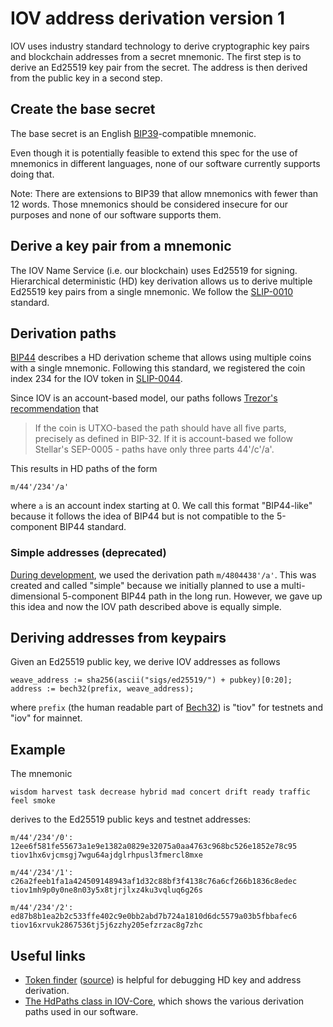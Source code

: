 # IOV address derivation version 1

IOV uses industry standard technology to derive cryptographic key pairs and
blockchain addresses from a secret mnemonic. The first step is to derive an
Ed25519 key pair from the secret. The address is then derived from the public
key in a second step.

## Create the base secret

The base secret is an English
[BIP39](https://github.com/bitcoin/bips/blob/master/bip-0039.mediawiki)-compatible
mnemonic.

Even though it is potentially feasible to extend this spec for the use of
mnemonics in different languages, none of our software currently supports doing
that.

Note: There are extensions to BIP39 that allow mnemonics with fewer than 12
words. Those mnemonics should be considered insecure for our purposes and none
of our software supports them.

## Derive a key pair from a mnemonic

The IOV Name Service (i.e. our blockchain) uses Ed25519 for signing.
Hierarchical deterministic (HD) key derivation allows us to derive multiple
Ed25519 key pairs from a single mnemonic. We follow the
[SLIP-0010](https://github.com/satoshilabs/slips/blob/master/slip-0010.md)
standard.

## Derivation paths

[BIP44](https://github.com/bitcoin/bips/blob/master/bip-0044.mediawiki)
describes a HD derivation scheme that allows using multiple coins with a single
mnemonic. Following this standard, we registered the coin index 234 for the IOV
token in
[SLIP-0044](https://github.com/satoshilabs/slips/blob/master/slip-0044.md).

Since IOV is an account-based model, our paths follows
[Trezor's recommendation](https://github.com/trezor/trezor-firmware/tree/master/core/docs/coins)
that

> If the coin is UTXO-based the path should have all five parts, precisely as
> defined in BIP-32. If it is account-based we follow Stellar's SEP-0005 - paths
> have only three parts 44'/c'/a'.

This results in HD paths of the form

```
m/44'/234'/a'
```

where `a` is an account index starting at 0. We call this format "BIP44-like"
because it follows the idea of BIP44 but is not compatible to the 5-component
BIP44 standard.

### Simple addresses (deprecated)

[During development](https://github.com/iov-one/iov-core/blob/v0.15.0/docs/KeyBase.md#simple-addresses),
we used the derivation path `m/4804438'/a'`. This was created and called
"simple" because we initially planned to use a multi-dimensional 5-component
BIP44 path in the long run. However, we gave up this idea and now the IOV path
described above is equally simple.

## Deriving addresses from keypairs

Given an Ed25519 public key, we derive IOV addresses as follows

```
weave_address := sha256(ascii("sigs/ed25519/") + pubkey)[0:20];
address := bech32(prefix, weave_address);
```

where `prefix` (the human readable part of
[Bech32](https://github.com/bitcoin/bips/blob/master/bip-0173.mediawiki)) is
"tiov" for testnets and "iov" for mainnet.

## Example

The mnemonic

```
wisdom harvest task decrease hybrid mad concert drift ready traffic feel smoke
```

derives to the Ed25519 public keys and testnet addresses:

```
m/44'/234'/0':
12ee6f581fe55673a1e9e1382a0829e32075a0aa4763c968bc526e1852e78c95
tiov1hx6vjcmsgj7wgu64ajdglrhpusl3fmercl8mxe

m/44'/234'/1':
c26a2feeb1fa1a424509148943af1d32c88bf3f4138c76a6cf266b1836c8edec
tiov1mh9p0y0ne8n03y5x8tjrjlxz4ku3vqluq6g26s

m/44'/234'/2':
ed87b8b1ea2b2c533ffe402c9e0bb2abd7b724a1810d6dc5579a03b5fbbafec6
tiov16xrvuk2867536tj5j6zzhy205efzrzac8g7zhc
```

## Useful links

- [Token finder](https://iov-one.github.io/token-finder/)
  ([source](https://github.com/iov-one/token-finder)) is helpful for debugging
  HD key and address derivation.
- [The HdPaths class in IOV-Core](https://github.com/iov-one/iov-core/blob/master/packages/iov-keycontrol/src/hdpaths.ts),
  which shows the various derivation paths used in our software.
